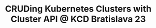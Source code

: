 ---
title: "CRUDing Kubernetes Clusters with Cluster API @ KCD Bratislava 23"
description: "These days k8s namespaces don't provide enough isolation for our cloud native experiments. It's much easier to give a user the whole cluster to play with. Let them to break it; repeat. However, this assumes the cluster creation and deletion is an easy thing to do. Also there should be a nice API for that, not just some 5 years old web. Have you ever heard about clusterctl? If not, then come to this talk to learn how easy it is to start using it. If yes, then come to this talk to learn how hard it is to use it in production. Cluster API (CAPI) is a unique standardization effort among multiple cloud providers such as GCP, AWS, Azure but can also work with on-prem solutions such as OpenStack, KVM or vSphere. It allows you to dedicate one cluster in your infra as a control plane for creating the workload clusters. If you are into self-replicating robots, you are going to love this API!"
link: "https://community.cncf.io/events/details/cncf-kcd-czech-slovak-presents-kubernetes-community-days-czech-slovak-2023/"
tags: ["Cluster-API", "KCD", "kubernetes"]
weight: 55
year: 2023
draft: false
---